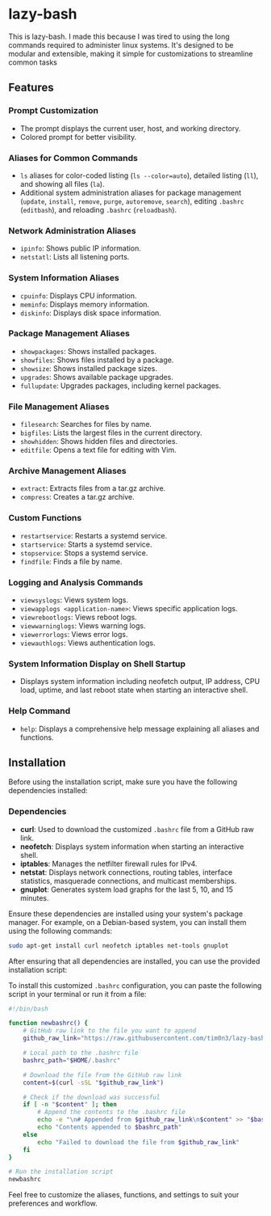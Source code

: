 # lazy-bash
This is lazy-bash. I made this because I was tired to using the long commands required to administer linux systems. It's designed to be modular and extensible, making it simple for customizations to streamline common tasks

## Features

### Prompt Customization
- The prompt displays the current user, host, and working directory.
- Colored prompt for better visibility.

### Aliases for Common Commands
- `ls` aliases for color-coded listing (`ls --color=auto`), detailed listing (`ll`), and showing all files (`la`).
- Additional system administration aliases for package management (`update`, `install`, `remove`, `purge`, `autoremove`, `search`), editing `.bashrc` (`editbash`), and reloading `.bashrc` (`reloadbash`).

### Network Administration Aliases
- `ipinfo`: Shows public IP information.
- `netstatl`: Lists all listening ports.

### System Information Aliases
- `cpuinfo`: Displays CPU information.
- `meminfo`: Displays memory information.
- `diskinfo`: Displays disk space information.

### Package Management Aliases
- `showpackages`: Shows installed packages.
- `showfiles`: Shows files installed by a package.
- `showsize`: Shows installed package sizes.
- `upgrades`: Shows available package upgrades.
- `fullupdate`: Upgrades packages, including kernel packages.

### File Management Aliases
- `filesearch`: Searches for files by name.
- `bigfiles`: Lists the largest files in the current directory.
- `showhidden`: Shows hidden files and directories.
- `editfile`: Opens a text file for editing with Vim.

### Archive Management Aliases
- `extract`: Extracts files from a tar.gz archive.
- `compress`: Creates a tar.gz archive.

### Custom Functions
- `restartservice`: Restarts a systemd service.
- `startservice`: Starts a systemd service.
- `stopservice`: Stops a systemd service.
- `findfile`: Finds a file by name.

### Logging and Analysis Commands
- `viewsyslogs`: Views system logs.
- `viewapplogs <application-name>`: Views specific application logs.
- `viewrebootlogs`: Views reboot logs.
- `viewwarninglogs`: Views warning logs.
- `viewerrorlogs`: Views error logs.
- `viewauthlogs`: Views authentication logs.

### System Information Display on Shell Startup
- Displays system information including neofetch output, IP address, CPU load, uptime, and last reboot state when starting an interactive shell.

### Help Command
- `help`: Displays a comprehensive help message explaining all aliases and functions.

## Installation

Before using the installation script, make sure you have the following dependencies installed:

### Dependencies

- **curl**: Used to download the customized `.bashrc` file from a GitHub raw link.
- **neofetch**: Displays system information when starting an interactive shell.
- **iptables**: Manages the netfilter firewall rules for IPv4.
- **netstat**: Displays network connections, routing tables, interface statistics, masquerade connections, and multicast memberships.
- **gnuplot**: Generates system load graphs for the last 5, 10, and 15 minutes.

Ensure these dependencies are installed using your system's package manager. For example, on a Debian-based system, you can install them using the following commands:

```bash
sudo apt-get install curl neofetch iptables net-tools gnuplot
```

After ensuring that all dependencies are installed, you can use the provided installation script:

To install this customized `.bashrc` configuration, you can paste the following script in your terminal or run it from a file:

```bash
#!/bin/bash

function newbashrc() {
    # GitHub raw link to the file you want to append
    github_raw_link="https://raw.githubusercontent.com/tim0n3/lazy-bash/main/bashrc"

    # Local path to the .bashrc file
    bashrc_path="$HOME/.bashrc"

    # Download the file from the GitHub raw link
    content=$(curl -sSL "$github_raw_link")

    # Check if the download was successful
    if [ -n "$content" ]; then
        # Append the contents to the .bashrc file
        echo -e "\n# Appended from $github_raw_link\n$content" >> "$bashrc_path"
        echo "Contents appended to $bashrc_path"
    else
        echo "Failed to download the file from $github_raw_link"
    fi
}

# Run the installation script
newbashrc
```

Feel free to customize the aliases, functions, and settings to suit your preferences and workflow.
